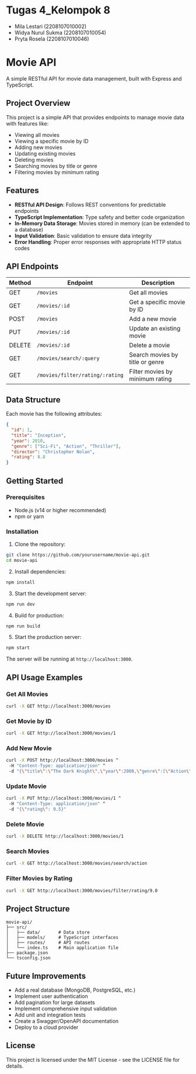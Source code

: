 # Tugas 4_Kelompok 8
- Mila Lestari (2208107010002)
- Widya Nurul Sukma (2208107010054)
- Pryta Rosela (2208107010046)

# Movie API

A simple RESTful API for movie data management, built with Express and TypeScript.

## Project Overview

This project is a simple API that provides endpoints to manage movie data with features like:
- Viewing all movies
- Viewing a specific movie by ID
- Adding new movies
- Updating existing movies
- Deleting movies
- Searching movies by title or genre
- Filtering movies by minimum rating

## Features

- **RESTful API Design**: Follows REST conventions for predictable endpoints
- **TypeScript Implementation**: Type safety and better code organization
- **In-Memory Data Storage**: Movies stored in memory (can be extended to a database)
- **Input Validation**: Basic validation to ensure data integrity
- **Error Handling**: Proper error responses with appropriate HTTP status codes

## API Endpoints

| Method | Endpoint | Description |
|--------|----------|-------------|
| GET | `/movies` | Get all movies |
| GET | `/movies/:id` | Get a specific movie by ID |
| POST | `/movies` | Add a new movie |
| PUT | `/movies/:id` | Update an existing movie |
| DELETE | `/movies/:id` | Delete a movie |
| GET | `/movies/search/:query` | Search movies by title or genre |
| GET | `/movies/filter/rating/:rating` | Filter movies by minimum rating |

## Data Structure

Each movie has the following attributes:
```json
{
  "id": 1,
  "title": "Inception",
  "year": 2010,
  "genre": ["Sci-Fi", "Action", "Thriller"],
  "director": "Christopher Nolan",
  "rating": 8.8
}
```

## Getting Started

### Prerequisites
- Node.js (v14 or higher recommended)
- npm or yarn

### Installation

1. Clone the repository:
```bash
git clone https://github.com/yourusername/movie-api.git
cd movie-api
```

2. Install dependencies:
```bash
npm install
```

3. Start the development server:
```bash
npm run dev
```

4. Build for production:
```bash
npm run build
```

5. Start the production server:
```bash
npm start
```

The server will be running at `http://localhost:3000`.

## API Usage Examples

### Get All Movies
```bash
curl -X GET http://localhost:3000/movies
```

### Get Movie by ID
```bash
curl -X GET http://localhost:3000/movies/1
```

### Add New Movie
```bash
curl -X POST http://localhost:3000/movies ^
 -H "Content-Type: application/json" ^
 -d "{\"title\":\"The Dark Knight\",\"year\":2008,\"genre\":[\"Action\",\"Crime\",\"Drama\"],\"director\":\"Christopher Nolan\",\"rating\":9.0}"
```

### Update Movie
```bash
curl -X PUT http://localhost:3000/movies/1 ^
 -H "Content-Type: application/json" ^
 -d "{\"rating\": 9.5}"
```

### Delete Movie
```bash
curl -X DELETE http://localhost:3000/movies/1
```

### Search Movies
```bash
curl -X GET http://localhost:3000/movies/search/action
```

### Filter Movies by Rating
```bash
curl -X GET http://localhost:3000/movies/filter/rating/9.0
```

## Project Structure
```
movie-api/
├── src/
│   ├── data/       # Data store
│   ├── models/     # TypeScript interfaces
│   ├── routes/     # API routes
│   └── index.ts    # Main application file
├── package.json
└── tsconfig.json
```

## Future Improvements

- Add a real database (MongoDB, PostgreSQL, etc.)
- Implement user authentication
- Add pagination for large datasets
- Implement comprehensive input validation
- Add unit and integration tests
- Create a Swagger/OpenAPI documentation
- Deploy to a cloud provider

## License

This project is licensed under the MIT License - see the LICENSE file for details.
